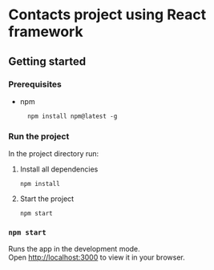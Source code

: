 # Contacts project using React framework

## Getting started

### Prerequisites

- npm
  ```
    npm install npm@latest -g
  ```
### Run the project

In the project directory run:
1. Install all dependencies
    ```
    npm install
    ```
2. Start the project
    ```
    npm start
    ```

### `npm start`

Runs the app in the development mode.\
Open [http://localhost:3000](http://localhost:3000) to view it in your browser.